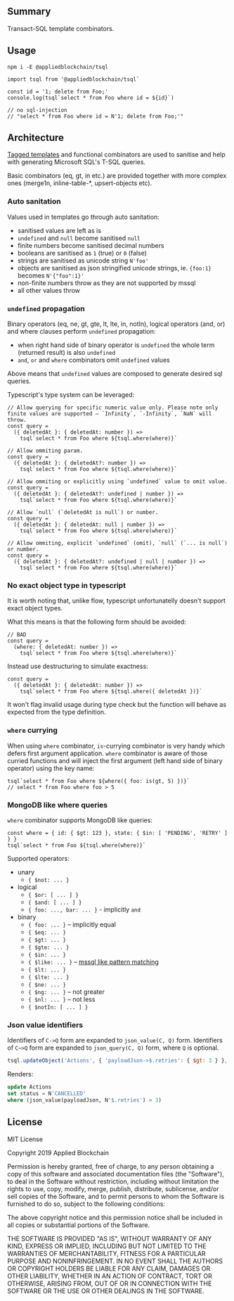 ## Summary

Transact-SQL template combinators.

## Usage

```
npm i -E @appliedblockchain/tsql
```

```
import tsql from '@appliedblockchain/tsql`

const id = '1; delete from Foo;'
console.log(tsql`select * from Foo where id = ${id}`)

// no sql-injection
// "select * from Foo where id = N'1; delete from Foo;'"
```

## Architecture

[Tagged templates](#tagged-templates) and functional combinators are used to sanitise and help with generating Microsoft SQL's T-SQL queries.

Basic combinators (eq, gt, in etc.) are provided together with more complex ones (merge1n, inline-table-*, upsert-objects etc).

### Auto sanitation

Values used in templates go through auto sanitation:

- sanitised values are left as is
- `undefined` and `null` become sanitised `null`
- finite numbers become sanitised decimal numbers
- booleans are sanitised as `1` (true) or `0` (false)
- strings are sanitised as unicode string `N'foo'`
- objects are sanitised as json stringified unicode strings, ie. `{foo:1}` becomes `N'{"foo":1}'`
- non-finite numbers throw as they are not supported by mssql
- all other values throw

### `undefined` propagation

Binary operators (eq, ne, gt, gte, lt, lte, in, notIn), logical operators (and, or) and where clauses perform `undefined` propagation:

- when right hand side of binary operator is `undefined` the whole term (returned result) is also `undefined`
- `and`, `or` and `where` combinators omit `undefined` values

Above means that `undefined` values are composed to generate desired sql queries.

Typescript's type system can be leveraged:

```
// Allow querying for specific numeric value only. Please note only finite values are supported – `Infinity`, `-Infinity`, `NaN` will throw.
const query =
  ({ deletedAt }: { deletedAt: number }) =>
    tsql`select * from Foo where ${tsql.where(where)}`

// Allow ommiting param.
const query =
  ({ deletedAt }: { deletedAt?: number }) =>
    tsql`select * from Foo where ${tsql.where(where)}`

// Allow ommiting or explicitly using `undefined` value to omit value.
const query =
  ({ deletedAt }: { deletedAt?: undefined | number }) =>
    tsql`select * from Foo where ${tsql.where(where)}`

// Allow `null` (`deletedAt is null`) or number.
const query =
  ({ deletedAt }: { deletedAt: null | number }) =>
    tsql`select * from Foo where ${tsql.where(where)}`

// Allow ommiting, explicit `undefined` (omit), `null` (`... is null`) or number.
const query =
  ({ deletedAt }: { deletedAt?: undefined | null | number }) =>
    tsql`select * from Foo where ${tsql.where(where)}`
```

### No exact object type in typescript

It is worth noting that, unlike flow, typescript unfortunatelly doesn't support exact object types.

What this means is that the following form should be avoided:

```
// BAD
const query =
  (where: { deletedAt: number }) =>
    tsql`select * from Foo where ${tsql.where(where)}`
```

Instead use destructuring to simulate exactness:

```
const query =
  ({ deletedAt }: { deletedAt: number }) =>
    tsql`select * from Foo where ${tsql.where({ deletedAt })}`
```

It won't flag invalid usage during type check but the function will behave as expected from the type definition.

### `where` currying

When using `where` combinator, `is`-currying combinator is very handy which defers first argument application.
`where` combinator is aware of those curried functions and will inject the first argument (left hand side of binary operator) using the key name:

```
tsql`select * from Foo where ${where({ foo: is(gt, 5) })}`
// select * from Foo where foo > 5
```

### MongoDB like where queries

`where` combinator supports MongoDB like queries:

```
const where = { id: { $gt: 123 }, state: { $in: [ 'PENDING', 'RETRY' ] } }
tsql`select * from Foo ${tsql.where(where)}`
```

Supported operators:
* unary
  * `{ $not: ... }`
* logical
  * `{ $or: [ ... ] }`
  * `{ $and: [ ... ] }`
  * `{ foo: ..., bar: ... }` - implicitly `and`
* binary
  * `{ foo: ... }` – implicitly equal
  * `{ $eq: ... }`
  * `{ $gt: ... }`
  * `{ $gte: ... }`
  * `{ $in: ... }`
  * `{ $like: ... }` – [mssql like pattern matching](https://docs.microsoft.com/en-us/sql/t-sql/language-elements/like-transact-sql?view=sql-server-ver15)
  * `{ $lt: ... }`
  * `{ $lte: ... }`
  * `{ $ne: ... }`
  * `{ $ng: ... }` – not greater
  * `{ $nl: ... }` – not less
  * `{ $notIn: [ ... ] }`

### Json value identifiers

Identifiers of `C->Q` form are expanded to `json_value(C, Q)` form.
Identifiers of `C~>Q` form are expanded to `json_query(C, Q)` form, where `Q` is optional.

```js
tsql.updateObject('Actions', { 'payloadJson->$.retries': { $gt: 3 } }, { status: 'CANCELLED' })
```

Renders:

```sql
update Actions
set status = N'CANCELLED'
where (json_value(payloadJson, N'$.retries') > 3)
```

## License

MIT License

Copyright 2019 Applied Blockchain

Permission is hereby granted, free of charge, to any person obtaining a copy of this software and associated documentation files (the "Software"), to deal in the Software without restriction, including without limitation the rights to use, copy, modify, merge, publish, distribute, sublicense, and/or sell copies of the Software, and to permit persons to whom the Software is furnished to do so, subject to the following conditions:

The above copyright notice and this permission notice shall be included in all copies or substantial portions of the Software.

THE SOFTWARE IS PROVIDED "AS IS", WITHOUT WARRANTY OF ANY KIND, EXPRESS OR IMPLIED, INCLUDING BUT NOT LIMITED TO THE WARRANTIES OF MERCHANTABILITY, FITNESS FOR A PARTICULAR PURPOSE AND NONINFRINGEMENT. IN NO EVENT SHALL THE AUTHORS OR COPYRIGHT HOLDERS BE LIABLE FOR ANY CLAIM, DAMAGES OR OTHER LIABILITY, WHETHER IN AN ACTION OF CONTRACT, TORT OR OTHERWISE, ARISING FROM, OUT OF OR IN CONNECTION WITH THE SOFTWARE OR THE USE OR OTHER DEALINGS IN THE SOFTWARE.
